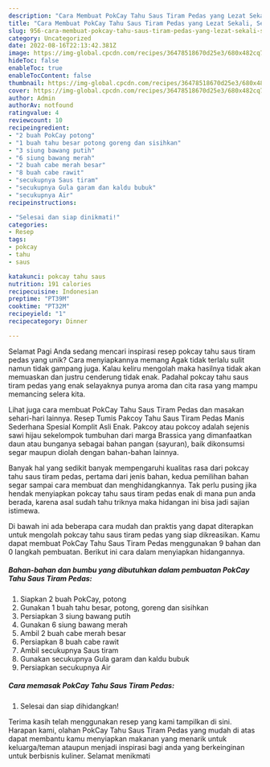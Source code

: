 ```yaml
---
description: "Cara Membuat PokCay Tahu Saus Tiram Pedas yang Lezat Sekali, Sempurna"
title: "Cara Membuat PokCay Tahu Saus Tiram Pedas yang Lezat Sekali, Sempurna"
slug: 956-cara-membuat-pokcay-tahu-saus-tiram-pedas-yang-lezat-sekali-sempurna
category: Uncategorized
date: 2022-08-16T22:13:42.381Z
image: https://img-global.cpcdn.com/recipes/36478518670d25e3/680x482cq70/pokcay-tahu-saus-tiram-pedas-foto-resep-utama.jpg
hideToc: false
enableToc: true
enableTocContent: false
thumbnail: https://img-global.cpcdn.com/recipes/36478518670d25e3/680x482cq70/pokcay-tahu-saus-tiram-pedas-foto-resep-utama.jpg
cover: https://img-global.cpcdn.com/recipes/36478518670d25e3/680x482cq70/pokcay-tahu-saus-tiram-pedas-foto-resep-utama.jpg
author: Admin
authorAv: notfound
ratingvalue: 4
reviewcount: 10
recipeingredient:
- "2 buah PokCay potong"
- "1 buah tahu besar potong goreng dan sisihkan"
- "3 siung bawang putih"
- "6 siung bawang merah"
- "2 buah cabe merah besar"
- "8 buah cabe rawit"
- "secukupnya Saus tiram"
- "secukupnya Gula garam dan kaldu bubuk"
- "secukupnya Air"
recipeinstructions:

- "Selesai dan siap dinikmati!"
categories:
- Resep
tags:
- pokcay
- tahu
- saus

katakunci: pokcay tahu saus 
nutrition: 191 calories
recipecuisine: Indonesian
preptime: "PT39M"
cooktime: "PT32M"
recipeyield: "1"
recipecategory: Dinner

---
```



Selamat Pagi Anda sedang mencari inspirasi resep pokcay tahu saus tiram pedas yang unik? Cara menyiapkannya memang Agak tidak terlalu sulit namun tidak gampang juga. Kalau keliru mengolah maka hasilnya tidak akan memuaskan dan justru cenderung tidak enak. Padahal pokcay tahu saus tiram pedas yang enak selayaknya punya aroma dan cita rasa yang mampu memancing selera kita.


Lihat juga cara membuat PokCay Tahu Saus Tiram Pedas dan masakan sehari-hari lainnya. Resep Tumis Pakcoy Tahu Saus Tiram Pedas Manis Sederhana Spesial Komplit Asli Enak. Pakcoy atau pokcoy adalah sejenis sawi hijau sekelompok tumbuhan dari marga Brassica yang dimanfaatkan daun atau bunganya sebagai bahan pangan (sayuran), baik dikonsumsi segar maupun diolah dengan bahan-bahan lainnya.

Banyak hal yang sedikit banyak mempengaruhi kualitas rasa dari pokcay tahu saus tiram pedas, pertama dari jenis bahan, kedua pemilihan bahan segar sampai cara membuat dan menghidangkannya. Tak perlu pusing jika hendak menyiapkan pokcay tahu saus tiram pedas enak di mana pun anda berada, karena asal sudah tahu triknya maka hidangan ini bisa jadi sajian istimewa.


Di bawah ini ada beberapa cara mudah dan praktis yang dapat diterapkan untuk mengolah pokcay tahu saus tiram pedas yang siap dikreasikan. Kamu dapat membuat PokCay Tahu Saus Tiram Pedas menggunakan 9 bahan dan 0 langkah pembuatan. Berikut ini cara dalam menyiapkan hidangannya.

<!--inarticleads1-->

##### Bahan-bahan dan bumbu yang dibutuhkan dalam pembuatan PokCay Tahu Saus Tiram Pedas:

1. Siapkan 2 buah PokCay, potong
1. Gunakan 1 buah tahu besar, potong, goreng dan sisihkan
1. Persiapkan 3 siung bawang putih
1. Gunakan 6 siung bawang merah
1. Ambil 2 buah cabe merah besar
1. Persiapkan 8 buah cabe rawit
1. Ambil secukupnya Saus tiram
1. Gunakan secukupnya Gula garam dan kaldu bubuk
1. Persiapkan secukupnya Air




<!--inarticleads2-->

##### Cara memasak PokCay Tahu Saus Tiram Pedas:


1. Selesai dan siap dihidangkan!



Terima kasih telah menggunakan resep yang kami tampilkan di sini. Harapan kami, olahan PokCay Tahu Saus Tiram Pedas yang mudah di atas dapat membantu kamu menyiapkan makanan yang menarik untuk keluarga/teman ataupun menjadi inspirasi bagi anda yang berkeinginan untuk berbisnis kuliner. Selamat menikmati
